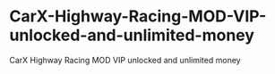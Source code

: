 # CarX-Highway-Racing-MOD-VIP-unlocked-and-unlimited-money
CarX Highway Racing MOD VIP unlocked and unlimited money
